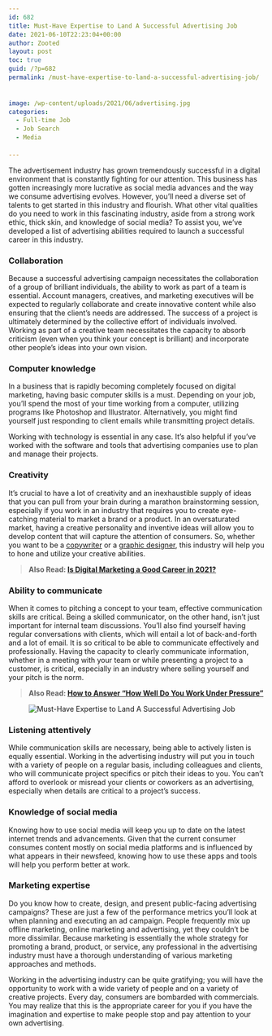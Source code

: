 ```yaml
---
id: 682
title: Must-Have Expertise to Land A Successful Advertising Job
date: 2021-06-10T22:23:04+00:00
author: Zooted
layout: post
toc: true
guid: /?p=682
permalink: /must-have-expertise-to-land-a-successful-advertising-job/


image: /wp-content/uploads/2021/06/advertising.jpg
categories:
  - Full-time Job
  - Job Search
  - Media

---
```

The advertisement industry has grown tremendously successful in a digital environment that is constantly fighting for our attention. This business has gotten increasingly more lucrative as social media advances and the way we consume advertising evolves. However, you&#8217;ll need a diverse set of talents to get started in this industry and flourish. What other vital qualities do you need to work in this fascinating industry, aside from a strong work ethic, thick skin, and knowledge of social media? To assist you, we&#8217;ve developed a list of advertising abilities required to launch a successful career in this industry.

### **Collaboration**

Because a successful advertising campaign necessitates the collaboration of a group of brilliant individuals, the ability to work as part of a team is essential. Account managers, creatives, and marketing executives will be expected to regularly collaborate and create innovative content while also ensuring that the client&#8217;s needs are addressed. The success of a project is ultimately determined by the collective effort of individuals involved. Working as part of a creative team necessitates the capacity to absorb criticism (even when you think your concept is brilliant) and incorporate other people&#8217;s ideas into your own vision.

### **Computer knowledge**

In a business that is rapidly becoming completely focused on digital marketing, having basic computer skills is a must. Depending on your job, you&#8217;ll spend the most of your time working from a computer, utilizing programs like Photoshop and Illustrator. Alternatively, you might find yourself just responding to client emails while transmitting project details.

Working with technology is essential in any case. It&#8217;s also helpful if you&#8217;ve worked with the software and tools that advertising companies use to plan and manage their projects.

### **Creativity**

It&#8217;s crucial to have a lot of creativity and an inexhaustible supply of ideas that you can pull from your brain during a marathon brainstorming session, especially if you work in an industry that requires you to create eye-catching material to market a brand or a product. In an oversaturated market, having a creative personality and inventive ideas will allow you to develop content that will capture the attention of consumers. So, whether you want to be a [copywriter](/skills-needed-to-become-a-copywriter/) or a [graphic designer](/must-have-expertise-to-land-a-graphic-design-job/), this industry will help you to hone and utilize your creative abilities.

<blockquote class="wp-block-quote">
  <p>
    <strong>Also Read: <a href="/is-digital-marketing-a-good-career-in-2021/">Is Digital Marketing a Good Career in 2021?</a></strong>
  </p>
</blockquote>

### **Ability to communicate**

When it comes to pitching a concept to your team, effective communication skills are critical. Being a skilled communicator, on the other hand, isn&#8217;t just important for internal team discussions. You&#8217;ll also find yourself having regular conversations with clients, which will entail a lot of back-and-forth and a lot of email. It is so critical to be able to communicate effectively and professionally. Having the capacity to clearly communicate information, whether in a meeting with your team or while presenting a project to a customer, is critical, especially in an industry where selling yourself and your pitch is the norm.

<blockquote class="wp-block-quote">
  <p>
    <strong>Also Read: <a href="/how-to-answer-how-well-do-you-work-under-pressure-during-interview/">How to Answer &#8220;How Well Do You Work Under Pressure&#8221;</a></strong>
  </p>
</blockquote>

<figure class="wp-block-image size-large">

<img loading="lazy" width="800" height="533" src="/wp-content/uploads/2021/06/Must-Have-Expertise-to-Land-A-Successful-Advertising-Job.jpg" alt="Must-Have Expertise to Land A Successful Advertising Job" class="wp-image-683" srcset="/wp-content/uploads/2021/06/Must-Have-Expertise-to-Land-A-Successful-Advertising-Job.jpg 800w, /wp-content/uploads/2021/06/Must-Have-Expertise-to-Land-A-Successful-Advertising-Job-300x200.jpg 300w, /wp-content/uploads/2021/06/Must-Have-Expertise-to-Land-A-Successful-Advertising-Job-768x512.jpg 768w" sizes="(max-width: 800px) 100vw, 800px" /> </figure> 

### **Listening attentively**

While communication skills are necessary, being able to actively listen is equally essential. Working in the advertising industry will put you in touch with a variety of people on a regular basis, including colleagues and clients, who will communicate project specifics or pitch their ideas to you. You can&#8217;t afford to overlook or misread your clients or coworkers as an advertising, especially when details are critical to a project&#8217;s success.

### **Knowledge of social media**

Knowing how to use social media will keep you up to date on the latest internet trends and advancements. Given that the current consumer consumes content mostly on social media platforms and is influenced by what appears in their newsfeed, knowing how to use these apps and tools will help you perform better at work.

### **Marketing expertise**

Do you know how to create, design, and present public-facing advertising campaigns? These are just a few of the performance metrics you&#8217;ll look at when planning and executing an ad campaign. People frequently mix up offline marketing, online marketing and advertising, yet they couldn&#8217;t be more dissimilar. Because marketing is essentially the whole strategy for promoting a brand, product, or service, any professional in the advertising industry must have a thorough understanding of various marketing approaches and methods.

Working in the advertising industry can be quite gratifying; you will have the opportunity to work with a wide variety of people and on a variety of creative projects. Every day, consumers are bombarded with commercials. You may realize that this is the appropriate career for you if you have the imagination and expertise to make people stop and pay attention to your own advertising.




